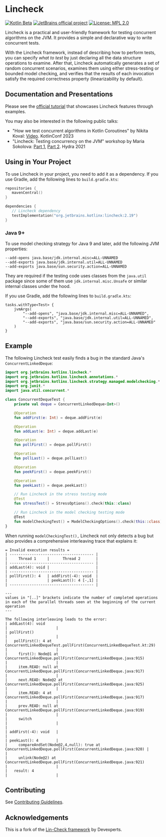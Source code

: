 # Lincheck

[![Kotlin Beta](https://kotl.in/badges/beta.svg)](https://kotlinlang.org/docs/components-stability.html)
[![JetBrains official project](https://jb.gg/badges/official.svg)](https://confluence.jetbrains.com/display/ALL/JetBrains+on+GitHub)
[![License: MPL 2.0](https://img.shields.io/badge/License-MPL_2.0-brightgreen.svg)](https://opensource.org/licenses/MPL-2.0)

Lincheck is a practical and user-friendly framework for testing concurrent algorithms on the JVM. It provides a simple
and declarative way to write concurrent tests.

With the Lincheck framework, instead of describing how to perform tests, you can specify _what to test_
by just declaring all the data structure operations to examine. After that, Lincheck automatically 
generates a set of random concurrent scenarios,
examines them using either stress-testing or bounded model checking, and
verifies that the results of each invocation satisfy the required correctness property (linearizability by default).

## Documentation and Presentations

Please see the [official tutorial](https://kotlinlang.org/docs/lincheck-guide.html) that showcases Lincheck features through examples.

You may also be interested in the following public talks:

* "How we test concurrent algorithms in Kotlin Coroutines" by Nikita Koval: [Video](https://youtu.be/jZqkWfa11Js). KotlinConf 2023
* "Lincheck: Testing concurrency on the JVM" workshop by Maria Sokolova: [Part 1](https://www.youtube.com/watch?v=YNtUK9GK4pA), [Part 2](https://www.youtube.com/watch?v=EW7mkAOErWw). Hydra 2021

## Using in Your Project

To use Lincheck in your project, you need to add it as a dependency. If you use Gradle, add the following lines to `build.gradle.kts`:

```kotlin
repositories {
   mavenCentral()
}

dependencies {
   // Lincheck dependency
   testImplementation("org.jetbrains.kotlinx:lincheck:2.19")
}
```

### Java 9+ 
To use model checking strategy for Java 9 and later, add the following JVM properties:

```text
--add-opens java.base/jdk.internal.misc=ALL-UNNAMED
--add-exports java.base/jdk.internal.util=ALL-UNNAMED
--add-exports java.base/sun.security.action=ALL-UNNAMED
```

They are required if the testing code uses classes from the `java.util` package since
some of them use `jdk.internal.misc.Unsafe` or similar internal classes under the hood.

If you use Gradle, add the following lines to `build.gradle.kts`:

```
tasks.withType<Test> {
    jvmArgs(
        "--add-opens", "java.base/jdk.internal.misc=ALL-UNNAMED", 
        "--add-exports", "java.base/jdk.internal.util=ALL-UNNAMED", 
        "--add-exports", "java.base/sun.security.action=ALL-UNNAMED"
    )
}
```


## Example 

The following Lincheck test easily finds a bug in the standard Java's `ConcurrentLinkedDeque`:

```kotlin
import org.jetbrains.kotlinx.lincheck.*
import org.jetbrains.kotlinx.lincheck.annotations.*
import org.jetbrains.kotlinx.lincheck.strategy.managed.modelchecking.*
import org.junit.*
import java.util.concurrent.*

class ConcurrentDequeTest {
    private val deque = ConcurrentLinkedDeque<Int>()

    @Operation
    fun addFirst(e: Int) = deque.addFirst(e)

    @Operation
    fun addLast(e: Int) = deque.addLast(e)

    @Operation
    fun pollFirst() = deque.pollFirst()

    @Operation
    fun pollLast() = deque.pollLast()

    @Operation
    fun peekFirst() = deque.peekFirst()

    @Operation
    fun peekLast() = deque.peekLast()

    // Run Lincheck in the stress testing mode
    @Test
    fun stressTest() = StressOptions().check(this::class)

    // Run Lincheck in the model checking testing mode
    @Test
    fun modelCheckingTest() = ModelCheckingOptions().check(this::class)
}
```

When running `modelCheckingTest(),` Lincheck not only detects a bug but also provides a comprehensive interleaving trace that explains it:

```text
= Invalid execution results =
| -------------------------------------- |
|     Thread 1     |      Thread 2       |
| -------------------------------------- |
| addLast(4): void |                     |
| -------------------------------------- |
| pollFirst(): 4   | addFirst(-4): void  |
|                  | peekLast(): 4 [-,1] |
| -------------------------------------- |

---
values in "[..]" brackets indicate the number of completed operations 
in each of the parallel threads seen at the beginning of the current operation
---

The following interleaving leads to the error:
| addLast(4): void                                                                                          |                      |
| pollFirst()                                                                                               |                      |
|   pollFirst(): 4 at ConcurrentLinkedDequeTest.pollFirst(ConcurrentLinkedDequeTest.kt:29)                  |                      |
|     first(): Node@1 at ConcurrentLinkedDeque.pollFirst(ConcurrentLinkedDeque.java:915)                    |                      |
|     item.READ: null at ConcurrentLinkedDeque.pollFirst(ConcurrentLinkedDeque.java:917)                    |                      |
|     next.READ: Node@2 at ConcurrentLinkedDeque.pollFirst(ConcurrentLinkedDeque.java:925)                  |                      |
|     item.READ: 4 at ConcurrentLinkedDeque.pollFirst(ConcurrentLinkedDeque.java:917)                       |                      |
|     prev.READ: null at ConcurrentLinkedDeque.pollFirst(ConcurrentLinkedDeque.java:919)                    |                      |
|     switch                                                                                                |                      |
|                                                                                                           | addFirst(-4): void   |
|                                                                                                           | peekLast(): 4        |
|     compareAndSet(Node@2,4,null): true at ConcurrentLinkedDeque.pollFirst(ConcurrentLinkedDeque.java:920) |                      |
|     unlink(Node@2) at ConcurrentLinkedDeque.pollFirst(ConcurrentLinkedDeque.java:921)                     |                      |
|   result: 4                                                                                               |                      |
```

## Contributing 

See [Contributing Guidelines](CONTRIBUTING.md).

## Acknowledgements

This is a fork of the [Lin-Check framework](https://github.com/Devexperts/lin-check) by Devexperts.
